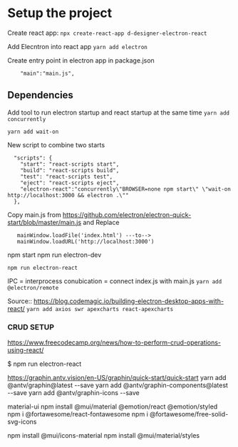# Setup the project

Create react app:
```npx create-react-app d-designer-electron-react```

Add Elecntron into react app 
```yarn add electron```

Create entry point in electron app in package.json
```
    "main":"main.js",
```

## Dependencies
Add tool to run electron startup and react startup at the same time
```yarn add concurrently```

```yarn add wait-on```


New script to combine two starts
```
  "scripts": {
    "start": "react-scripts start",
    "build": "react-scripts build",
    "test": "react-scripts test",
    "eject": "react-scripts eject",
    "electron-react":"concurrently\"BROWSER=none npm start\" \"wait-on http://localhost:3000 && electron .\""
  },
```

Copy main.js from https://github.com/electron/electron-quick-start/blob/master/main.js and 
Replace 
 ```
    mainWindow.loadFile('index.html') ---to--> 
    mainWindow.loadURL('http://localhost:3000')
```


npm start
npm run electron-dev

```npm run electron-react```


IPC = interprocess conubication = connect index.js with main.js
```yarn add @electron/remote```


Source:: https://blog.codemagic.io/building-electron-desktop-apps-with-react/
```yarn add axios swr apexcharts react-apexcharts```


### CRUD SETUP
https://www.freecodecamp.org/news/how-to-perform-crud-operations-using-react/



$ npm run electron-react


https://graphin.antv.vision/en-US/graphin/quick-start/quick-start
yarn add @antv/graphin@latest --save
yarn add @antv/graphin-components@latest --save
yarn add @antv/graphin-icons --save


material-ui
npm install @mui/material @emotion/react @emotion/styled
npm i @fortawesome/react-fontawesome
npm i @fortawesome/free-solid-svg-icons


npm install @mui/icons-material
npm install @mui/material/styles